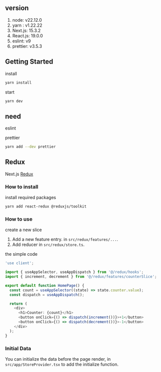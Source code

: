## version

1. node: v22.12.0
2. yarn : v1.22.22
3. Next.js: 15.3.2
4. React.js: 19.0.0
5. eslint: v9
6. prettier: v3.5.3

## Getting Started

install

```bash
yarn install
```

start

```bash
yarn dev
```

## need

eslint

prettier

```bash
yarn add --dev prettier
```

## Redux
Next.js [Redux](https://redux.js.org/usage/nextjs)

### How to install
install required packages
```bash
yarn add react-redux @reduxjs/toolkit
```

### How to use
create a new slice
1. Add a new feature entry. in `src/redux/features/...`.
2. Add reducer in `src/redux/store.ts`.

the simple code

```typescript
'use client';

import { useAppSelector, useAppDispatch } from '@/redux/hooks';
import { increment, decrement } from '@/redux/features/counterSlice';

export default function HomePage() {
  const count = useAppSelector((state) => state.counter.value);
  const dispatch = useAppDispatch();

  return (
    <div>
      <h1>Counter: {count}</h1>
      <button onClick={() => dispatch(increment())}>+1</button>
      <button onClick={() => dispatch(decrement())}>-1</button>
    </div>
  );
}

```

### Initial Data
You can initialize the data before the page render, in `src/app/StoreProvider.tsx` to add the initialize function.
